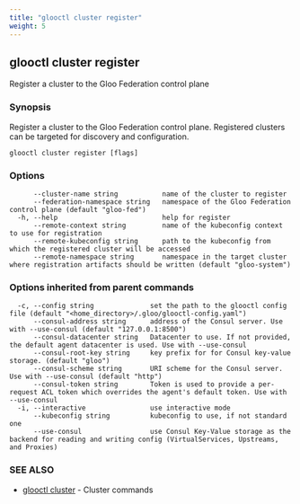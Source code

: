 ```yaml
---
title: "glooctl cluster register"
weight: 5
---
```

## glooctl cluster register

Register a cluster to the Gloo Federation control plane

### Synopsis

Register a cluster to the Gloo Federation control plane. Registered clusters can be targeted for discovery and configuration.

```
glooctl cluster register [flags]
```

### Options

```
      --cluster-name string           name of the cluster to register
      --federation-namespace string   namespace of the Gloo Federation control plane (default "gloo-fed")
  -h, --help                          help for register
      --remote-context string         name of the kubeconfig context to use for registration
      --remote-kubeconfig string      path to the kubeconfig from which the registered cluster will be accessed
      --remote-namespace string       namespace in the target cluster where registration artifacts should be written (default "gloo-system")
```

### Options inherited from parent commands

```
  -c, --config string              set the path to the glooctl config file (default "<home_directory>/.gloo/glooctl-config.yaml")
      --consul-address string      address of the Consul server. Use with --use-consul (default "127.0.0.1:8500")
      --consul-datacenter string   Datacenter to use. If not provided, the default agent datacenter is used. Use with --use-consul
      --consul-root-key string     key prefix for for Consul key-value storage. (default "gloo")
      --consul-scheme string       URI scheme for the Consul server. Use with --use-consul (default "http")
      --consul-token string        Token is used to provide a per-request ACL token which overrides the agent's default token. Use with --use-consul
  -i, --interactive                use interactive mode
      --kubeconfig string          kubeconfig to use, if not standard one
      --use-consul                 use Consul Key-Value storage as the backend for reading and writing config (VirtualServices, Upstreams, and Proxies)
```

### SEE ALSO

* [glooctl cluster](../glooctl_cluster)	 - Cluster commands


